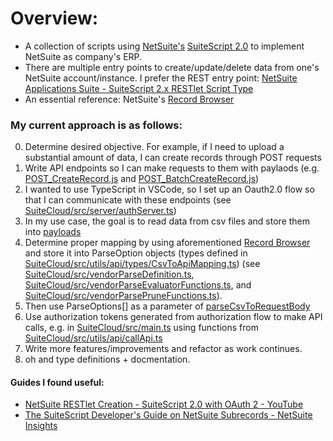 # Overview:
- A collection of scripts using [NetSuite's](https://www.netsuite.com/portal/home.shtml) [SuiteScript 2.0](https://docs.oracle.com/en/cloud/saas/netsuite/ns-online-help/article_4140956840.html) to implement NetSuite as company's ERP.
- There are multiple entry points to create/update/delete data from one's NetSuite account/instance. I prefer the REST entry point: [NetSuite Applications Suite - SuiteScript 2.x RESTlet Script Type](https://docs.oracle.com/en/cloud/saas/netsuite/ns-online-help/section_4387799403.html)
- An essential reference: NetSuite's [Record Browser](https://system.netsuite.com/help/helpcenter/en_US/srbrowser/Browser2024_2/script/record/account.html) 

### My current approach is as follows:
0. Determine desired objective. For example, if I need to upload a substantial amount of data, I can create records through POST requests 
1. Write API endpoints so I can make requests to them with paylaods (e.g. [POST_CreateRecord.js](https://github.com/AndrewGarwood/NetSuite/blob/master/SuiteCloud/src/FileCabinet/SuiteScripts/REST/POST_CreateRecord.js) and [POST_BatchCreateRecord.js](https://github.com/AndrewGarwood/NetSuite/blob/master/SuiteCloud/src/FileCabinet/SuiteScripts/REST/POST_BatchCreateRecord.js))
2. I wanted to use TypeScript in VSCode, so I set up an Oauth2.0 flow so that I can communicate with these endpoints (see [SuiteCloud/src/server/authServer.ts](https://github.com/AndrewGarwood/NetSuite/blob/master/SuiteCloud/src/server/authServer.ts))
3. In my use case, the goal is to read data from csv files and store them into [payloads](https://github.com/AndrewGarwood/NetSuite/blob/master/SuiteCloud/src/utils/api/samplePayloads.ts)
4. Determine proper mapping by using aforementioned [Record Browser](https://system.netsuite.com/help/helpcenter/en_US/srbrowser/Browser2024_2/script/record/account.html) and store it into ParseOption objects (types defined in [SuiteCloud/src/utils/api/types/CsvToApiMapping.ts](https://github.com/AndrewGarwood/NetSuite/blob/master/SuiteCloud/src/utils/api/types/CsvToApiMapping.ts)) (see [SuiteCloud/src/vendorParseDefinition.ts](https://github.com/AndrewGarwood/NetSuite/blob/master/SuiteCloud/src/vendorParseDefinition.ts), [SuiteCloud/src/vendorParseEvaluatorFunctions.ts](https://github.com/AndrewGarwood/NetSuite/blob/master/SuiteCloud/src/vendorParseEvaluatorFunctions.ts), and [SuiteCloud/src/vendorParsePruneFunctions.ts](https://github.com/AndrewGarwood/NetSuite/blob/master/SuiteCloud/src/vendorParsePruneFunctions.ts)).
5. Then use ParseOptions[] as a parameter of [parseCsvToRequestBody](https://github.com/AndrewGarwood/NetSuite/blob/master/SuiteCloud/src/parseCsvToRequestBody.ts) 
6. Use authorization tokens generated from authorization flow to make API calls, e.g. in [SuiteCloud/src/main.ts](https://github.com/AndrewGarwood/NetSuite/blob/master/SuiteCloud/src/main.ts) using functions from [SuiteCloud/src/utils/api/callApi.ts](https://github.com/AndrewGarwood/NetSuite/blob/master/SuiteCloud/src/utils/api/callApi.ts)
7. Write more features/improvements and refactor as work continues.
8. oh and type definitions + docmentation.

#### Guides I found useful: 
- [NetSuite RESTlet Creation - SuiteScript 2.0 with OAuth 2 - YouTube](https://www.youtube.com/watch?v=MAOMQp5dh0U)
- [The SuiteScript Developer's Guide on NetSuite Subrecords - NetSuite Insights](https://netsuite.smash-ict.com/suitescript-developers-guide-on-netsuite-subrecords-part-1/)
